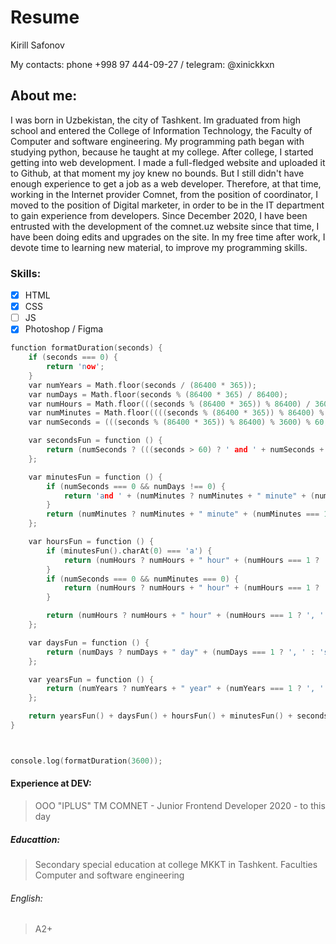 <h1>Resume</h1>

Kirill Safonov

Му contacts: phone +998 97 444-09-27 / telegram: @xinickkxn

<h2>About me:</h2>
I was born in Uzbekistan, the city of Tashkent. Im graduated from high school and entered the College of Information Technology, the Faculty of Computer and software engineering.
My programming path began with studying python, because he taught at my college. After college, I started getting into web development. I made a full-fledged website and uploaded it to Github, at that moment my joy knew no bounds. But I still didn't have enough experience to get a job as a web developer. Therefore, at that time, working in the Internet provider Comnet, from the position of coordinator, I moved to the position of Digital marketer, in order to be in the IT department to gain experience from developers. Since December 2020, I have been entrusted with the development of the comnet.uz website since that time, I have been doing edits and upgrades on the site. In my free time after work, I devote time to learning new material, to improve my programming skills. 

<h3>Skills:</h3>

- [x] HTML
- [x] CSS
- [ ] JS
- [x] Photoshop / Figma

```c
function formatDuration(seconds) {
    if (seconds === 0) {
        return 'now';
    }
    var numYears = Math.floor(seconds / (86400 * 365));
    var numDays = Math.floor(seconds % (86400 * 365) / 86400);
    var numHours = Math.floor(((seconds % (86400 * 365)) % 86400) / 3600);
    var numMinutes = Math.floor((((seconds % (86400 * 365)) % 86400) % 3600) / 60);
    var numSeconds = (((seconds % (86400 * 365)) % 86400) % 3600) % 60;

    var secondsFun = function () {
        return (numSeconds ? (((seconds > 60) ? ' and ' + numSeconds + " second" : +numSeconds + " second") + (numSeconds === 1 ? '' : 's')) : '');
    };

    var minutesFun = function () {
        if (numSeconds === 0 && numDays !== 0) {
            return 'and ' + (numMinutes ? numMinutes + " minute" + (numMinutes === 1 ? '' : 's') : '');
        }
        return (numMinutes ? numMinutes + " minute" + (numMinutes === 1 ? '' : 's') : '');
    };

    var hoursFun = function () {
        if (minutesFun().charAt(0) === 'a') {
            return (numHours ? numHours + " hour" + (numHours === 1 ? ' ' : 's ') : '');
        }
        if (numSeconds === 0 && numMinutes === 0) {
            return (numHours ? numHours + " hour" + (numHours === 1 ? '' : 's') : '');
        }

        return (numHours ? numHours + " hour" + (numHours === 1 ? ', ' : 's, ') : '');
    };

    var daysFun = function () {
        return (numDays ? numDays + " day" + (numDays === 1 ? ', ' : 's, ') : '');
    };

    var yearsFun = function () {
        return (numYears ? numYears + " year" + (numYears === 1 ? ', ' : 's, ') : '');
    };

    return yearsFun() + daysFun() + hoursFun() + minutesFun() + secondsFun();
}



console.log(formatDuration(3600));
```


<h4>Experience at DEV:</h4>

> OOO "IPLUS" TM COMNET - Junior Frontend Developer 2020 - to this day

<h5>Educattion:</h5>
  
> Secondary special education at college MKKT in Tashkent. Faculties Computer and software engineering

<h6>English:</h6>

> A2+